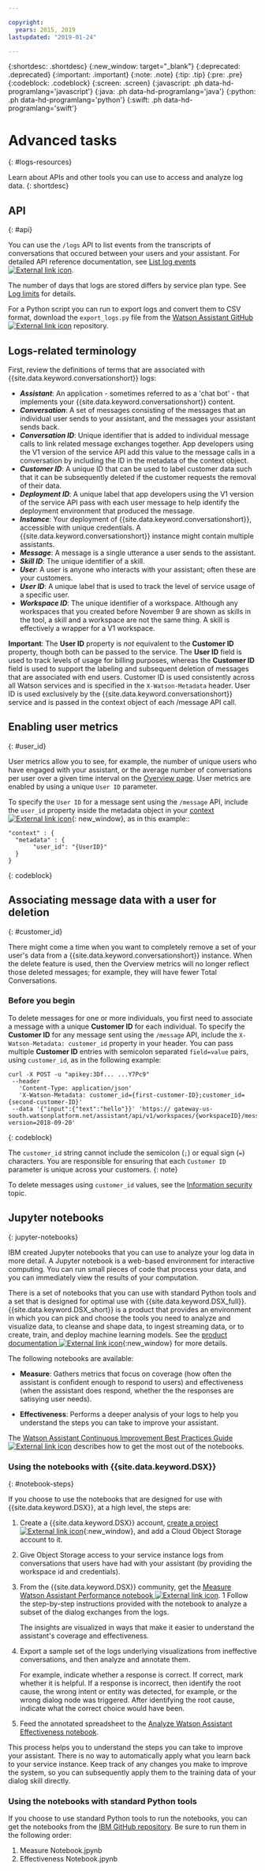 ```yaml
---

copyright:
  years: 2015, 2019
lastupdated: "2019-01-24"

---
```


{:shortdesc: .shortdesc}
{:new_window: target="_blank"}
{:deprecated: .deprecated}
{:important: .important}
{:note: .note}
{:tip: .tip}
{:pre: .pre}
{:codeblock: .codeblock}
{:screen: .screen}
{:javascript: .ph data-hd-programlang='javascript'}
{:java: .ph data-hd-programlang='java'}
{:python: .ph data-hd-programlang='python'}
{:swift: .ph data-hd-programlang='swift'}

# Advanced tasks
{: #logs-resources}

Learn about APIs and other tools you can use to access and analyze log data.
{: shortdesc}

## API
{: #api}

You can use the `/logs` API to list events from the transcripts of conversations that occured between your users and your assistant. For detailed API reference documentation, see [List log events ![External link icon](../../icons/launch-glyph.svg "External link icon")](https://cloud.ibm.com/apidocs/assistant#list-log-events-in-a-workspace).

The number of days that logs are stored differs by service plan type. See [Log limits](logs.html#log-limits) for details.

For a Python script you can run to export logs and convert them to CSV format, download the `export_logs.py` file from the [Watson Assistant GitHub ![External link icon](../../icons/launch-glyph.svg "External link icon")](https://github.com/watson-developer-cloud/community/blob/master/watson-assistant/export_logs.py) repository.

## Logs-related terminology

First, review the definitions of terms that are associated with {{site.data.keyword.conversationshort}} logs:

- ***Assistant***: An application - sometimes referred to as a 'chat bot' - that implements your {{site.data.keyword.conversationshort}} content.
- ***Conversation***: A set of messages consisting of the messages that an individual user sends to your assistant, and the messages your assistant sends back.
- ***Conversation ID***: Unique identifier that is added to individual message calls to link related message exchanges together. App developers using the V1 version of the service API add this value to the message calls in a conversation by including the ID in the metadata of the context object.
- ***Customer ID***: A unique ID that can be used to label customer data such that it can be subsequently deleted if the customer requests the removal of their data.
- ***Deployment ID***: A unique label that app developers using the V1 version of the service API pass with each user message to help identify the deployment environment that produced the message.
- ***Instance***: Your deployment of {{site.data.keyword.conversationshort}}, accessible with unique credentials. A {{site.data.keyword.conversationshort}} instance might contain multiple assistants.
- ***Message***: A message is a single utterance a user sends to the assistant.
- ***Skill ID***: The unique identifier of a skill.
- ***User***: A user is anyone who interacts with your assistant; often these are your customers.
- ***User ID***: A unique label that is used to track the level of service usage of a specific user.
- ***Workspace ID***: The unique identifier of a workspace. Although any workspaces that you created before November 9 are shown as skills in the tool, a skill and a workspace are not the same thing. A skill is effectively a wrapper for a V1 workspace.

**Important**: The **User ID** property is *not* equivalent to the **Customer ID** property, though both can be passed to the service. The **User ID** field is used to track levels of usage for billing purposes, whereas the **Customer ID** field is used to support the labeling and subsequent deletion of messages that are associated with end users. Customer ID is used consistently across all Watson services and is specified in the `X-Watson-Metadata` header. User ID is used exclusively by the {{site.data.keyword.conversationshort}} service and is passed in the context object of each /message API call.

## Enabling user metrics
{: #user_id}

User metrics allow you to see, for example, the number of unique users who have engaged with your assistant, or the average number of conversations per user over a given time interval on the [Overview page](logs_oview.html). User metrics are enabled by using a unique `User ID` parameter.

To specify the `User ID` for a message sent using the `/message` API, include the `user_id` property inside the metadata object in your [context ![External link icon](../../icons/launch-glyph.svg "External link icon")](https://cloud.ibm.com/apidocs/assistant?curl=#get-response-to-user-input){: new_window}, as in this example::

```
"context" : {
  "metadata" : {
       "user_id": "{UserID}"
  }
}
```
{: codeblock}

## Associating message data with a user for deletion
{: #customer_id}

There might come a time when you want to completely remove a set of your user's data from a {{site.data.keyword.conversationshort}} instance. When the delete feature is used, then the Overview metrics will no longer reflect those deleted messages; for example, they will have fewer Total Conversations.

### Before you begin
To delete messages for one or more individuals, you first need to associate a message with a unique **Customer ID** for each individual. To specify the **Customer ID** for any message sent using the `/message` API, include the `X-Watson-Metadata: customer_id` property in your header. You can pass multiple **Customer ID** entries with semicolon separated `field=value` pairs, using `customer_id`, as in the following example:

```
curl -X POST -u "apikey:3Df... ...Y7Pc9"
 --header
   'Content-Type: application/json'
   'X-Watson-Metadata: customer_id={first-customer-ID};customer_id={second-customer-ID}'
 --data '{"input":{"text":"hello"}}' 'https:// gateway-us-south.watsonplatform.net/assistant/api/v1/workspaces/{workspaceID}/message?version=2018-09-20'
```
{: codeblock}

The `customer_id` string cannot include the semicolon (`;`) or equal sign (`=`) characters. You are responsible for ensuring that each `Customer ID` parameter is unique across your customers.
{: note}

To delete messages using `customer_id` values, see the [Information security](information-security.html#gdpr-wa) topic.

## Jupyter notebooks
{: jupyter-notebooks}

IBM created Jupyter notebooks that you can use to analyze your log data in more detail. A Jupyter notebook is a web-based environment for interactive computing. You can run small pieces of code that process your data, and you can immediately view the results of your computation.

There is a set of notebooks that you can use with standard Python tools and a set that is designed for optimal use with {{site.data.keyword.DSX_full}}. {{site.data.keyword.DSX_short}} is a product that provides an environment in which you can pick and choose the tools you need to analyze and visualize data, to cleanse and shape data, to ingest streaming data, or to create, train, and deploy machine learning models. See the [product documentation ![External link icon](../../icons/launch-glyph.svg "External link icon")](https://dataplatform.cloud.ibm.com/docs/content/getting-started/welcome-main.html){:new_window} for more details.

The following notebooks are available:

- **Measure**: Gathers metrics that focus on coverage (how often the assistant is confident enough to respond to users) and effectiveness (when the assistant does respond, whether the the responses are satisying user needs).

- **Effectiveness**: Performs a deeper analysis of your logs to help you understand the steps you can take to improve your assistant.

The [Watson Assistant Continuous Improvement Best Practices Guide ![External link icon](../../icons/launch-glyph.svg "External link icon")](https://www.ibm.com/common/ssi/cgi-bin/ssialias?htmlfid=54022554USEN&) describes how to get the most out of the notebooks.

### Using the notebooks with {{site.data.keyword.DSX}}
{: #notebook-steps}

If you choose to use the notebooks that are designed for use with {{site.data.keyword.DSX}}, at a high level, the steps are:

1.  Create a {{site.data.keyword.DSX}} account, [create a project ![External link icon](../../icons/launch-glyph.svg "External link icon")](https://dataplatform.cloud.ibm.com/docs/content/getting-started/projects.html?context=analytics){:new_window}, and add a Cloud Object Storage account to it.
1.  Give Object Storage access to your service instance logs from conversations that users have had with your assistant (by providing the workspace id and credentials).
1.  From the {{site.data.keyword.DSX}} community, get the [Measure Watson Assistant Performance notebook ![External link icon](../../icons/launch-glyph.svg "External link icon")]( https://dataplatform.cloud.ibm.com/exchange/public/entry/view/133dfc4cd1480bbe4eaa78d3f635e568).
1   Follow the step-by-step instructions provided with the notebook to analyze a subset of the dialog exchanges from the logs.

    The insights are visualized in ways that make it easier to understand the assistant's coverage and effectiveness.
1.  Export a sample set of the logs underlying visualizations from ineffective conversations, and then analyze and annotate them.

    For example, indicate whether a response is correct. If correct, mark whether it is helpful. If a response is incorrect, then identify the root cause, the wrong intent or entity was detected, for example, or the wrong dialog node was triggered. After identifying the root cause, indicate what the correct choice would have been.
1.  Feed the annotated spreadsheet to the [Analyze Watson Assistant Effectiveness notebook](https://dataplatform.cloud.ibm.com/exchange/public/entry/view/133dfc4cd1480bbe4eaa78d3f636921c).

This process helps you to understand the steps you can take to improve your assistant. There is no way to automatically apply what you learn back to your service instance. Keep track of any changes you make to improve the system, so you can subsequently apply them to the training data of your dialog skill directly.

### Using the notebooks with standard Python tools

If you choose to use standard Python tools to run the notebooks, you can get the notebooks from the [IBM GitHub repository](https://github.com/watson-developer-cloud/assistant-improve-recommendations-notebook/tree/master/notebook). Be sure to run them in the following order:

1.  Measure Notebook.jpynb
1.  Effectiveness Notebook.jpynb
